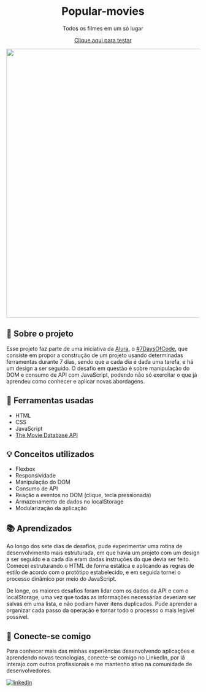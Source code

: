 <h1 align='center'>Popular-movies</h1>
<p align='center'>Todos os filmes em um só lugar</p>
<p align='center'><a href=''>Clique aqui para testar</a></p>

<div align='center'>
  <img src='https://github.com/gustavo-atanazio/popular-movies/assets/124182846/94aa3893-4e73-4db7-99d2-d2814b14a509' width='700px'/>
</div>

## 📘 Sobre o projeto
Esse projeto faz parte de uma iniciativa da [Alura](https://www.alura.com.br/), o [#7DaysOfCode](https://7daysofcode.io/), que consiste em propor a construção de um projeto usando determinadas ferramentas durante 7 dias, sendo que a cada dia é dada uma tarefa, e há um design a ser seguido. O desafio em questão é sobre manipulação do DOM e consumo de API com JavaScript, podendo não só exercitar o que já aprendeu como conhecer e aplicar novas abordagens.

## 🔨 Ferramentas usadas
- HTML
- CSS
- JavaScript
- [The Movie Database API](https://developer.themoviedb.org/docs)

## 💡 Conceitos utilizados
- Flexbox
- Responsividade
- Manipulação do DOM
- Consumo de API
- Reação a eventos no DOM (clique, tecla pressionada)
- Armazenamento de dados no localStorage
- Modularização da aplicação

## 📚 Aprendizados
Ao longo dos sete dias de desafios, pude experimentar uma rotina de desenvolvimento mais estruturada, em que havia um projeto com um design a ser seguido e a cada dia eram dadas instruções do que devia ser feito. Comecei estruturando o HTML de forma estática e aplicando as regras de estilo de acordo com o protótipo estabelecido, e em seguida tornei o processo dinâmico por meio do JavaScript.

De longe, os maiores desafios foram lidar com os dados da API e com o localStorage, uma vez que todas as informações necessárias deveriam ser salvas em uma lista, e não podiam haver itens duplicados. Pude aprender a organizar cada passo da operação e tornar todo o processo o mais legível possível. 

## 🤝 Conecte-se comigo
Para conhecer mais das minhas experiências desenvolvendo aplicações e aprendendo novas tecnologias, conecte-se comigo no LinkedIn, por lá interajo com outros profissionais e me mantenho ativo na comunidade de desenvolvedores.

[![linkedin](https://img.shields.io/badge/linkedin-0A66C2?style=for-the-badge&logo=linkedin&logoColor=white)](https://www.linkedin.com/in/gustavo-atanazio)
